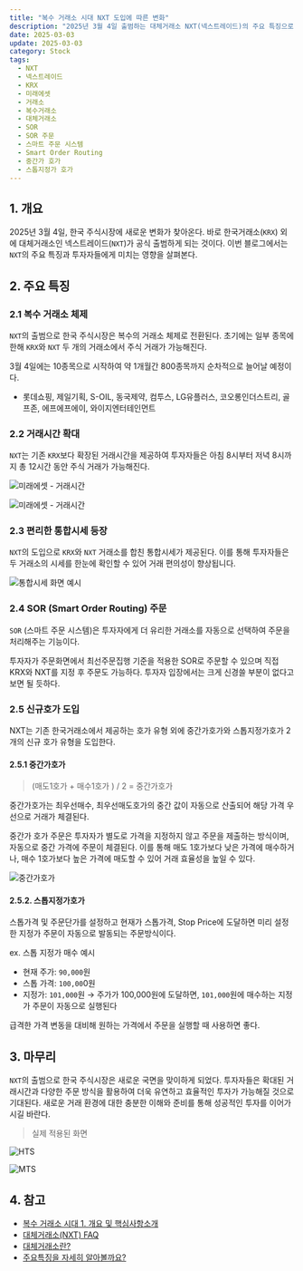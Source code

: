 ```yaml
---
title: "복수 거래소 시대 NXT 도입에 따른 변화"
description: "2025년 3월 4일 출범하는 대체거래소 NXT(넥스트레이드)의 주요 특징으로 복수거래소 체제, 거래시간 확대(8시-20시), 통합시세 제공, SOR 스마트 주문 시스템, 중간가호가/스톱지정가호가 신규 호가 유형 도입과 투자자에게 미치는 영향을 분석합니다."
date: 2025-03-03
update: 2025-03-03
category: Stock
tags:
  - NXT
  - 넥스트레이드
  - KRX
  - 미래에셋
  - 거래소
  - 복수거래소
  - 대체거래소
  - SOR
  - SOR 주문
  - 스마트 주문 시스템
  - Smart Order Routing
  - 중간가 호가
  - 스톱지정가 호가
---
```


## 1. 개요

2025년 3월 4일, 한국 주식시장에 새로운 변화가 찾아온다. 바로 한국거래소(`KRX`) 외에 대체거래소인 넥스트레이드(`NXT`)가 공식 출범하게 되는 것이다. 이번 블로그에서는 `NXT`의 주요 특징과 투자자들에게 미치는 영향을 살펴본다.

## 2. 주요 특징

### 2.1 복수 거래소 체제

`NXT`의 출범으로 한국 주식시장은 복수의 거래소 체제로 전환된다. 초기에는 일부 종목에 한해 `KRX`와 `NXT` 두 개의 거래소에서 주식 거래가 가능해진다.

3월 4일에는 10종목으로 시작하여 약 1개월간 800종목까지 순차적으로 늘어날 예정이다.

- 롯데쇼핑, 제일기획, S-OIL, 동국제약, 컴투스, LG유플러스, 코오롱인더스트리, 골프존, 에프에프에이, 와이지엔터테인먼트

### 2.2 거래시간 확대

`NXT`는 기존 `KRX`보다 확장된 거래시간을 제공하여 투자자들은 아침 8시부터 저녁 8시까지 총 12시간 동안 주식 거래가 가능해진다.

![미래에셋 - 거래시간](image-20250303134445935.png)

![미래에셋 - 거래시간](image-20250303134527577.png)


### 2.3 편리한 통합시세 등장

`NXT`의 도입으로 `KRX`와 `NXT` 거래소를 합친 통합시세가 제공된다. 이를 통해 투자자들은 두 거래소의 시세를 한눈에 확인할 수 있어 거래 편의성이 향상됩니다.

![통합시세 화면 예시](image-20250303134550837.png)

### 2.4 SOR (Smart Order Routing) 주문

`SOR` (스마트 주문 시스템)은 투자자에게 더 유리한 거래소를 자동으로 선택하여 주문을 처리해주는 기능이다.

투자자가 주문화면에서 최선주문집행 기준을 적용한 SOR로 주문할 수 있으며 직접 KRX와 NXT를 지정 후 주문도 가능하다. 투자자 입장에서는 크게 신경쓸 부분이 없다고 보면 될 듯하다.

### 2.5 신규호가 도입

NXT는 기존 한국거래소에서 제공하는 호가 유형 외에 중간가호가와 스톱지정가호가 2개의 신규 호가 유형을 도입한다.

#### 2.5.1 중간가호가

> (매도1호가 + 매수1호가 ) / 2 = 중간가호가

중간가호가는 최우선매수, 최우선매도호가의 중간 값이 자동으로 산출되어 해당 가격 우선으로 거래가 체결된다.

중간가 호가 주문은 투자자가 별도로 가격을 지정하지 않고 주문을 제출하는 방식이며, 자동으로 중간 가격에 주문이 체결된다. 이를 통해 매도 1호가보다 낮은 가격에 매수하거나, 매수 1호가보다 높은 가격에 매도할 수 있어 거래 효율성을 높일 수 있다.

![중간가호가](image-20250303134604198.png)

#### 2.5.2. 스톱지정가호가

스톱가격 및 주문단가를 설정하고 현재가 스톱가격, Stop Price에 도달하면 미리 설정한 지정가 주문이 자동으로 발동되는 주문방식이다.

ex. 스톱 지정가 매수 예시

- 현재 주가: `90,000`원
- 스톱 가격: `100,00`0원
- 지정가: `101,000`원 → 주가가 100,000원에 도달하면, `101,000`원에 매수하는 지정가 주문이 자동으로 실행된다

급격한 가격 변동을 대비해 원하는 가격에서 주문을 실행할 때 사용하면 좋다.

## 3. 마무리

`NXT`의 출범으로 한국 주식시장은 새로운 국면을 맞이하게 되었다. 투자자들은 확대된 거래시간과 다양한 주문 방식을 활용하여 더욱 유연하고 효율적인 투자가 가능해질 것으로 기대된다. 새로운 거래 환경에 대한 충분한 이해와 준비를 통해 성공적인 투자를 이어가시길 바란다.

>  실제 적용된 화면

![HTS](image-20250304230512298.png)

![MTS](image-20250304230543600.png)



## 4. 참고

- [복수 거래소 시대 1. 개요 및 핵심사항소개](https://www.youtube.com/watch?v=cJ_TMRKdJz0)
- [대체거래소(NXT) FAQ](https://trading.securities.miraeasset.com/bbs/board/message/list.do?categoryId=1979&searchType=2&searchStartYear=2024&searchStartMonth=02&searchStartDay=27&searchEndYear=2025&searchEndMonth=02&searchEndDay=26&listType=1&startId=zzzzz~&startPage=1&curPage=2&direction=1)
- [대체거래소란?](https://securities.miraeasset.com/mw/event_ats/main.html)
- [주요특징을 자세히 알아볼까요?](https://securities.miraeasset.com/mw/event_ats/main.html)
